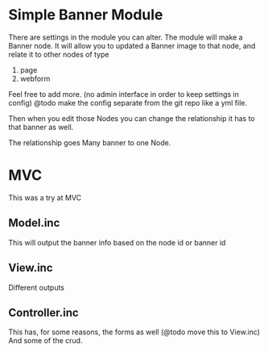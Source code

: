 # Simple Banner Module

There are settings in the module you can alter.
The module will make a Banner node.
It will allow you to updated a Banner image to that node, and relate it to other nodes of type
1. page
2. webform

Feel free to add more.
(no admin interface in order to keep settings in config)
@todo make the config separate from the git repo like a yml file.

Then when you edit those Nodes you can change the relationship it has to that banner as well.

The relationship goes
Many banner to one Node.

# MVC

This was a try at MVC

## Model.inc

This will output the banner info based on the node id or banner id

## View.inc

Different outputs 

## Controller.inc

This has, for some reasons, the forms as well (@todo move this to View.inc)
And some of the crud.



